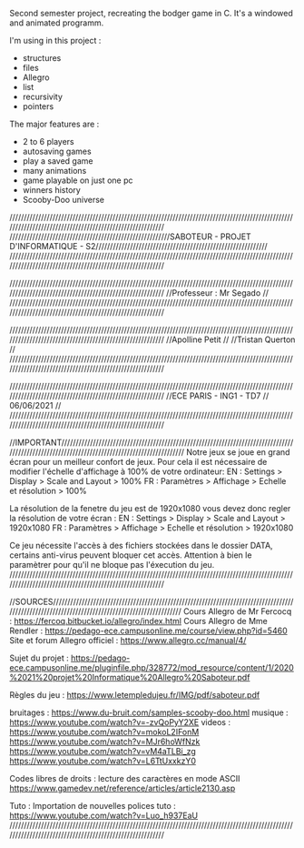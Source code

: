 Second semester project, recreating the bodger game in C. It's a windowed and animated programm.

I'm using in this project :

 - structures
 - files
 - Allegro
 - list
 - recursivity
 - pointers


The major features are :

 - 2 to 6 players
 - autosaving games
 - play a saved game
 - many animations
 - game playable on just one pc
 - winners history
 - Scooby-Doo universe


/////////////////////////////////////////////////////////////////////////////////////////////////////////////////////////////////////////////////////////
////////////////////////////////////////////////////////SABOTEUR - PROJET D'INFORMATIQUE - S2////////////////////////////////////////////////////////////
/////////////////////////////////////////////////////////////////////////////////////////////////////////////////////////////////////////////////////////

/////////////////////////////////////////////////////////////////////////////////////////////////////////////////////////////////////////////////////////
//Professeur : Mr Segado															       //
/////////////////////////////////////////////////////////////////////////////////////////////////////////////////////////////////////////////////////////

/////////////////////////////////////////////////////////////////////////////////////////////////////////////////////////////////////////////////////////
//Apolline Petit																       //
//Tristan Querton																       //
/////////////////////////////////////////////////////////////////////////////////////////////////////////////////////////////////////////////////////////

/////////////////////////////////////////////////////////////////////////////////////////////////////////////////////////////////////////////////////////
//ECE PARIS - ING1 - TD7				//		06/06/2021								       //
/////////////////////////////////////////////////////////////////////////////////////////////////////////////////////////////////////////////////////////

//IMPORTANT//////////////////////////////////////////////////////////////////////////////////////////////////////////////////////////////////////////////
Notre jeux se joue en grand écran pour un meilleur confort de jeux. Pour cela il est nécessaire de modifier l'échelle d'affichage à 100% de votre ordinateur:
EN : Settings > Display > Scale and Layout > 100%
FR : Paramètres > Affichage > Echelle et résolution > 100%

La résolution de la fenetre du jeu est de 1920x1080 vous devez donc regler la résolution de votre écran : 
EN : Settings > Display > Scale and Layout > 1920x1080
FR : Paramètres > Affichage > Echelle et résolution > 1920x1080

Ce jeu nécessite l'accès à des fichiers stockées dans le dossier DATA, certains anti-virus peuvent bloquer cet accès. Attention à bien le paramètrer pour
qu'il ne bloque pas l'éxecution du jeu.
/////////////////////////////////////////////////////////////////////////////////////////////////////////////////////////////////////////////////////////


//SOURCES////////////////////////////////////////////////////////////////////////////////////////////////////////////////////////////////////////////////
Cours Allegro de Mr Fercocq : https://fercoq.bitbucket.io/allegro/index.html
Cours Allegro de Mme Rendler : https://pedago-ece.campusonline.me/course/view.php?id=5460
Site et forum Allegro officiel : https://www.allegro.cc/manual/4/

Sujet du projet : https://pedago-ece.campusonline.me/pluginfile.php/328772/mod_resource/content/1/2020%2021%20projet%20Informatique%20Allegro%20Saboteur.pdf

Règles du jeu : https://www.letempledujeu.fr/IMG/pdf/saboteur.pdf

bruitages : https://www.du-bruit.com/samples-scooby-doo.html
musique : https://www.youtube.com/watch?v=-zvQoPyY2XE
videos :
https://www.youtube.com/watch?v=mokoL2IFonM
https://www.youtube.com/watch?v=MJr6hoWfNzk
https://www.youtube.com/watch?v=vM4aTLBi_zg
https://www.youtube.com/watch?v=L6TtUxxkzY0

Codes libres de droits : 
lecture des caractères en mode ASCII https://www.gamedev.net/reference/articles/article2130.asp


Tuto :
Importation de nouvelles polices tuto : https://www.youtube.com/watch?v=Luo_h937EaU
/////////////////////////////////////////////////////////////////////////////////////////////////////////////////////////////////////////////////////////
